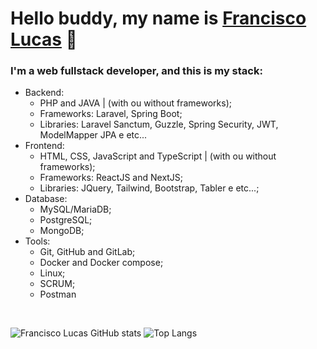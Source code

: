 # Hello buddy, my name is [Francisco Lucas](https://www.linkedin.com/in/francisco-lucas-199982265/)  👋

### I'm a web fullstack developer, and this is my stack:

- Backend:
  - PHP and JAVA | (with ou without frameworks);
  - Frameworks: Laravel, Spring Boot;
  - Libraries: Laravel Sanctum, Guzzle, Spring Security, JWT, ModelMapper JPA e etc...
- Frontend:
  - HTML, CSS, JavaScript and TypeScript | (with ou without frameworks);
  - Frameworks: ReactJS and NextJS;
  - Libraries: JQuery, Tailwind, Bootstrap, Tabler e etc...;
- Database:
  - MySQL/MariaDB;
  - PostgreSQL;
  - MongoDB;
- Tools:
  - Git, GitHub and GitLab;
  - Docker and Docker compose;
  - Linux;
  - SCRUM;
  - Postman

<br>

![Francisco Lucas GitHub stats](https://github-readme-stats.vercel.app/api?username=Fco-Lucas&show_icons=true&theme=dracula) 
![Top Langs](https://github-readme-stats.vercel.app/api/top-langs/?username=Fco-Lucas&layout=compact)

